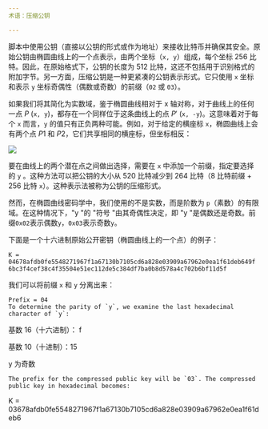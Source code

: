 ```yaml
---
术语：压缩公钥

---
```

脚本中使用公钥（直接以公钥的形式或作为地址）来接收比特币并确保其安全。原始公钥由椭圆曲线上的一个点表示，由两个坐标（`x, y`）组成，每个坐标 256 比特。因此，在原始格式下，公钥的长度为 512 比特，这还不包括用于识别格式的附加字节。另一方面，压缩公钥是一种更紧凑的公钥表示形式。它只使用 `x` 坐标和表示 `y` 坐标奇偶性（偶数或奇数）的前缀（`02` 或 `03`）。

如果我们将其简化为实数域，鉴于椭圆曲线相对于 x 轴对称，对于曲线上的任何一点 $P$ (`x, y`)，都存在一个同样位于这条曲线上的点 $P'$ (`x, -y`)。这意味着对于每个 `x` 而言，`y` 的值只有正负两种可能。例如，对于给定的横座标 `x`，椭圆曲线上会有两个点 $P1$ 和 $P2$，它们共享相同的横座标，但坐标相反：

![](../../dictionnaire/assets/29.webp)

要在曲线上的两个潜在点之间做出选择，需要在 `x` 中添加一个前缀，指定要选择的 `y` 。这种方法可以把公钥的大小从 520 比特减少到 264 比特（8 比特前缀 + 256 比特 `x`）。这种表示法被称为公钥的压缩形式。

然而，在椭圆曲线密码学中，我们使用的不是实数，而是阶数为 `p`（素数）的有限域。在这种情况下，"y "的 "符号 "由其奇偶性决定，即 "y "是偶数还是奇数。前缀`0x02`表示偶数`y`，`0x03`表示奇数`y`。

下面是一个十六进制原始公开密钥（椭圆曲线上的一个点）的例子：

```plaintext
K = 04678afdb0fe5548271967f1a67130b7105cd6a828e03909a67962e0ea1f61deb649f
6bc3f4cef38c4f35504e51ec112de5c384df7ba0b8d578a4c702b6bf11d5f
```

我们可以将前缀 `x` 和 `y` 分离出来：

```plaintext
Prefix = 04
To determine the parity of `y`, we examine the last hexadecimal character of `y`:
```

基数 16（十六进制）： f

基数 10（十进制）：15

y 为奇数

```
The prefix for the compressed public key will be `03`. The compressed public key in hexadecimal becomes:
```

K = 03678afdb0fe5548271967f1a67130b7105cd6a828e03909a67962e0ea1f61deb6

```